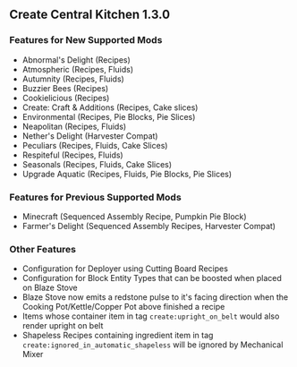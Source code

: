 ## Create Central Kitchen 1.3.0

### Features for New Supported Mods
- Abnormal's Delight (Recipes)
- Atmospheric (Recipes, Fluids)
- Autumnity (Recipes, Fluids)
- Buzzier Bees (Recipes)
- Cookielicious (Recipes)
- Create: Craft & Additions (Recipes, Cake slices)
- Environmental (Recipes, Pie Blocks, Pie Slices)
- Neapolitan (Recipes, Fluids)
- Nether's Delight (Harvester Compat)
- Peculiars (Recipes, Fluids, Cake Slices)
- Respiteful (Recipes, Fluids)
- Seasonals (Recipes, Fluids, Cake Slices)
- Upgrade Aquatic (Recipes, Fluids, Pie Blocks, Pie Slices)

### Features for Previous Supported Mods
- Minecraft (Sequenced Assembly Recipe, Pumpkin Pie Block)
- Farmer's Delight (Sequenced Assembly Recipes, Harvester Compat)

### Other Features
- Configuration for Deployer using Cutting Board Recipes
- Configuration for Block Entity Types that can be boosted when placed on Blaze Stove
- Blaze Stove now emits a redstone pulse to it's facing direction when the Cooking Pot/Kettle/Copper Pot above finished a recipe
- Items whose container item in tag `create:upright_on_belt` would also render upright on belt
- Shapeless Recipes containing ingredient item in tag `create:ignored_in_automatic_shapeless` will be ignored by Mechanical Mixer